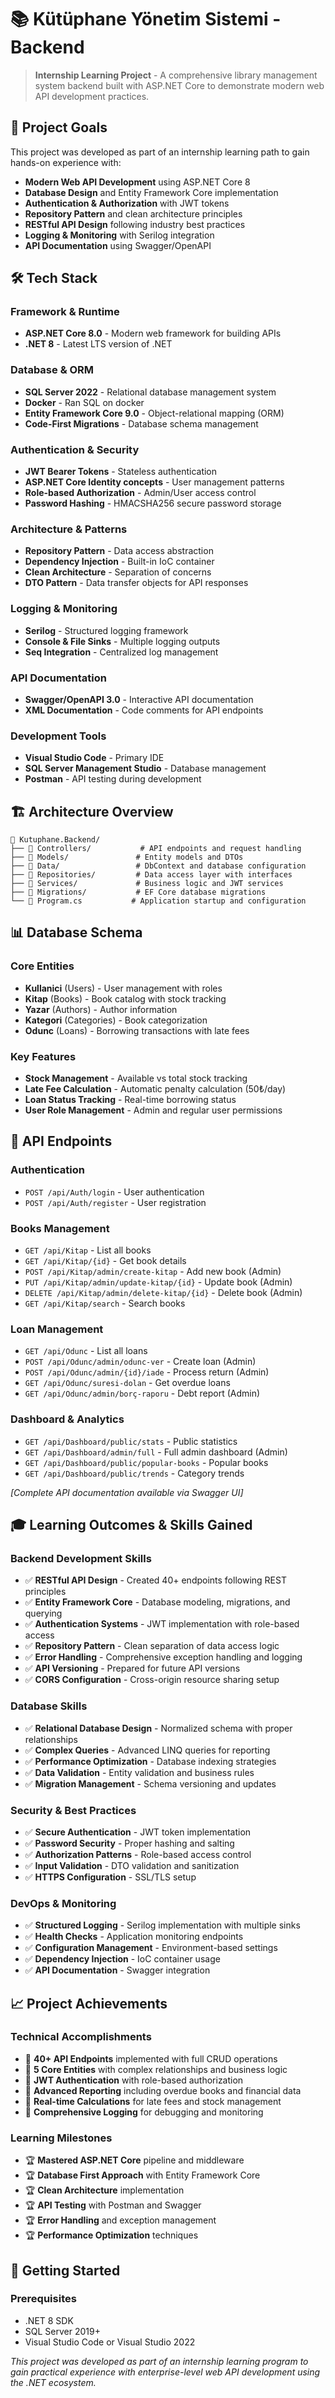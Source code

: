 # 📚 Kütüphane Yönetim Sistemi - Backend

> **Internship Learning Project** - A comprehensive library management system backend built with ASP.NET Core to demonstrate modern web API development practices.

## 🎯 Project Goals

This project was developed as part of an internship learning path to gain hands-on experience with:

- **Modern Web API Development** using ASP.NET Core 8
- **Database Design** and Entity Framework Core implementation
- **Authentication & Authorization** with JWT tokens
- **Repository Pattern** and clean architecture principles
- **RESTful API Design** following industry best practices
- **Logging & Monitoring** with Serilog integration
- **API Documentation** using Swagger/OpenAPI

## 🛠️ Tech Stack

### **Framework & Runtime**
- **ASP.NET Core 8.0** - Modern web framework for building APIs
- **.NET 8** - Latest LTS version of .NET

### **Database & ORM**
- **SQL Server 2022** - Relational database management system
- **Docker** - Ran SQL on docker
- **Entity Framework Core 9.0** - Object-relational mapping (ORM)
- **Code-First Migrations** - Database schema management

### **Authentication & Security**
- **JWT Bearer Tokens** - Stateless authentication
- **ASP.NET Core Identity concepts** - User management patterns
- **Role-based Authorization** - Admin/User access control
- **Password Hashing** - HMACSHA256 secure password storage

### **Architecture & Patterns**
- **Repository Pattern** - Data access abstraction
- **Dependency Injection** - Built-in IoC container
- **Clean Architecture** - Separation of concerns
- **DTO Pattern** - Data transfer objects for API responses

### **Logging & Monitoring**
- **Serilog** - Structured logging framework
- **Console & File Sinks** - Multiple logging outputs
- **Seq Integration** - Centralized log management

### **API Documentation**
- **Swagger/OpenAPI 3.0** - Interactive API documentation
- **XML Documentation** - Code comments for API endpoints

### **Development Tools**
- **Visual Studio Code** - Primary IDE
- **SQL Server Management Studio** - Database management
- **Postman** - API testing during development

## 🏗️ Architecture Overview

```
📁 Kutuphane.Backend/
├── 📁 Controllers/           # API endpoints and request handling
├── 📁 Models/               # Entity models and DTOs
├── 📁 Data/                 # DbContext and database configuration
├── 📁 Repositories/         # Data access layer with interfaces
├── 📁 Services/             # Business logic and JWT services
├── 📁 Migrations/           # EF Core database migrations
└── 📄 Program.cs           # Application startup and configuration
```

## 📊 Database Schema

### **Core Entities**
- **Kullanici** (Users) - User management with roles
- **Kitap** (Books) - Book catalog with stock tracking
- **Yazar** (Authors) - Author information
- **Kategori** (Categories) - Book categorization
- **Odunc** (Loans) - Borrowing transactions with late fees

### **Key Features**
- **Stock Management** - Available vs total stock tracking
- **Late Fee Calculation** - Automatic penalty calculation (50₺/day)
- **Loan Status Tracking** - Real-time borrowing status
- **User Role Management** - Admin and regular user permissions

## 🚀 API Endpoints

### **Authentication**
- `POST /api/Auth/login` - User authentication
- `POST /api/Auth/register` - User registration

### **Books Management**
- `GET /api/Kitap` - List all books
- `GET /api/Kitap/{id}` - Get book details
- `POST /api/Kitap/admin/create-kitap` - Add new book (Admin)
- `PUT /api/Kitap/admin/update-kitap/{id}` - Update book (Admin)
- `DELETE /api/Kitap/admin/delete-kitap/{id}` - Delete book (Admin)
- `GET /api/Kitap/search` - Search books

### **Loan Management**
- `GET /api/Odunc` - List all loans
- `POST /api/Odunc/admin/odunc-ver` - Create loan (Admin)
- `POST /api/Odunc/admin/{id}/iade` - Process return (Admin)
- `GET /api/Odunc/suresi-dolan` - Get overdue loans
- `GET /api/Odunc/admin/borç-raporu` - Debt report (Admin)

### **Dashboard & Analytics**
- `GET /api/Dashboard/public/stats` - Public statistics
- `GET /api/Dashboard/admin/full` - Full admin dashboard (Admin)
- `GET /api/Dashboard/public/popular-books` - Popular books
- `GET /api/Dashboard/public/trends` - Category trends

*[Complete API documentation available via Swagger UI]*

## 🎓 Learning Outcomes & Skills Gained

### **Backend Development Skills**
- ✅ **RESTful API Design** - Created 40+ endpoints following REST principles
- ✅ **Entity Framework Core** - Database modeling, migrations, and querying
- ✅ **Authentication Systems** - JWT implementation with role-based access
- ✅ **Repository Pattern** - Clean separation of data access logic
- ✅ **Error Handling** - Comprehensive exception handling and logging
- ✅ **API Versioning** - Prepared for future API versions
- ✅ **CORS Configuration** - Cross-origin resource sharing setup

### **Database Skills**
- ✅ **Relational Database Design** - Normalized schema with proper relationships
- ✅ **Complex Queries** - Advanced LINQ queries for reporting
- ✅ **Performance Optimization** - Database indexing strategies
- ✅ **Data Validation** - Entity validation and business rules
- ✅ **Migration Management** - Schema versioning and updates

### **Security & Best Practices**
- ✅ **Secure Authentication** - JWT token implementation
- ✅ **Password Security** - Proper hashing and salting
- ✅ **Authorization Patterns** - Role-based access control
- ✅ **Input Validation** - DTO validation and sanitization
- ✅ **HTTPS Configuration** - SSL/TLS setup

### **DevOps & Monitoring**
- ✅ **Structured Logging** - Serilog implementation with multiple sinks
- ✅ **Health Checks** - Application monitoring endpoints
- ✅ **Configuration Management** - Environment-based settings
- ✅ **Dependency Injection** - IoC container usage
- ✅ **API Documentation** - Swagger integration

## 📈 Project Achievements

### **Technical Accomplishments**
- 🎯 **40+ API Endpoints** implemented with full CRUD operations
- 🎯 **5 Core Entities** with complex relationships and business logic
- 🎯 **JWT Authentication** with role-based authorization
- 🎯 **Advanced Reporting** including overdue books and financial data
- 🎯 **Real-time Calculations** for late fees and stock management
- 🎯 **Comprehensive Logging** for debugging and monitoring

### **Learning Milestones**
- 🏆 **Mastered ASP.NET Core** pipeline and middleware
- 🏆 **Database First Approach** with Entity Framework Core
- 🏆 **Clean Architecture** implementation
- 🏆 **API Testing** with Postman and Swagger
- 🏆 **Error Handling** and exception management
- 🏆 **Performance Optimization** techniques

## 🚀 Getting Started

### **Prerequisites**
- .NET 8 SDK
- SQL Server 2019+
- Visual Studio Code or Visual Studio 2022



*This project was developed as part of an internship learning program to gain practical experience with enterprise-level web API development using the .NET ecosystem.*